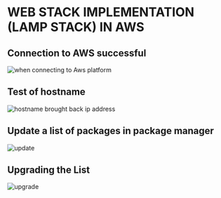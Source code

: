 # WEB STACK IMPLEMENTATION (LAMP STACK) IN AWS
##  Connection to AWS successful
![when connecting to Aws platform](https://github.com/koleshky1/fajana.kb.pbl/assets/44333161/81eb29fa-92bb-45d3-92d9-a2604e307b59)
## Test of hostname
![hostname brought back ip address](https://github.com/koleshky1/fajana.kb.pbl/assets/44333161/29c26d0d-deb7-42d0-aefe-cbcd99910757)
## Update a list of packages in package manager
![update](https://github.com/koleshky1/fajana.kb.pbl/assets/44333161/8a56fce6-7a84-454e-af0c-c5f2e3da0255)
## Upgrading the List
![upgrade](https://github.com/koleshky1/fajana.kb.pbl/assets/44333161/7f651bed-428f-4bd4-8f2f-19f2c78a90b1)
